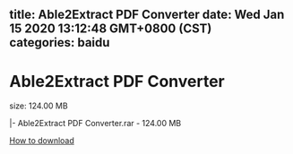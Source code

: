 
title: Able2Extract PDF Converter
date: Wed Jan 15 2020 13:12:48 GMT+0800 (CST)    
categories: baidu
---

# Able2Extract PDF Converter
size: 124.00 MB
 
 
|- Able2Extract PDF Converter.rar - 124.00 MB

[How to download](https://bpcam.bemobtrk.com/go/2ceec3aa-1ca2-46d6-b9ff-aaa5c184517c?jno=541)